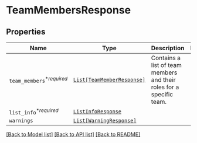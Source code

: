 # TeamMembersResponse



## Properties
Name | Type | Description | Notes
------------ | ------------- | ------------- | -------------
| `team_members`<sup>*_required_</sup> | [```List[TeamMemberResponse]```](TeamMemberResponse.md) |  Contains a list of team members and their roles for a specific team.  |  |
| `list_info`<sup>*_required_</sup> | [```ListInfoResponse```](ListInfoResponse.md) |    |  |
| `warnings` | [```List[WarningResponse]```](WarningResponse.md) |    |  |

[[Back to Model list]](../README.md#documentation-for-models) [[Back to API list]](../README.md#documentation-for-api-endpoints) [[Back to README]](../README.md)

